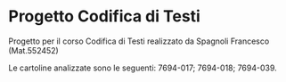 # Progetto Codifica di Testi
Progetto per il corso Codifica di Testi realizzato da Spagnoli Francesco (Mat.552452)

Le cartoline analizzate sono le seguenti: 7694-017; 7694-018; 7694-039. 